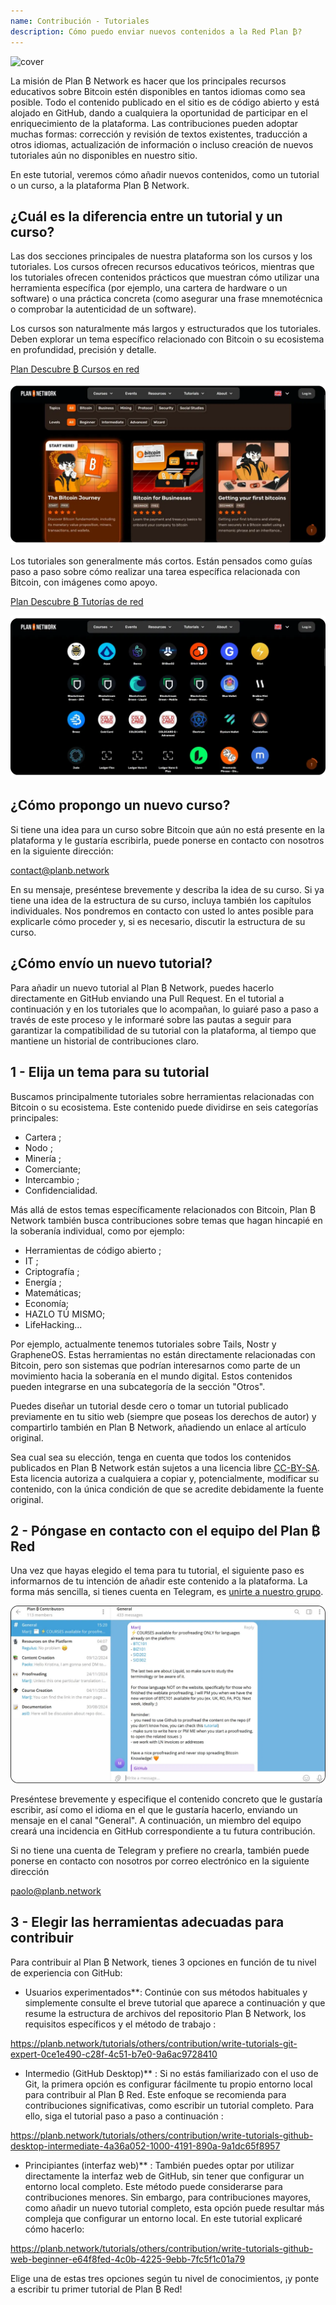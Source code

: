 ```yaml
---
name: Contribución - Tutoriales
description: Cómo puedo enviar nuevos contenidos a la Red Plan ₿?
---
```

![cover](assets/cover.webp)

La misión de Plan ₿ Network es hacer que los principales recursos educativos sobre Bitcoin estén disponibles en tantos idiomas como sea posible. Todo el contenido publicado en el sitio es de código abierto y está alojado en GitHub, dando a cualquiera la oportunidad de participar en el enriquecimiento de la plataforma. Las contribuciones pueden adoptar muchas formas: corrección y revisión de textos existentes, traducción a otros idiomas, actualización de información o incluso creación de nuevos tutoriales aún no disponibles en nuestro sitio.

En este tutorial, veremos cómo añadir nuevos contenidos, como un tutorial o un curso, a la plataforma Plan ₿ Network.

## ¿Cuál es la diferencia entre un tutorial y un curso?

Las dos secciones principales de nuestra plataforma son los cursos y los tutoriales. Los cursos ofrecen recursos educativos teóricos, mientras que los tutoriales ofrecen contenidos prácticos que muestran cómo utilizar una herramienta específica (por ejemplo, una cartera de hardware o un software) o una práctica concreta (como asegurar una frase mnemotécnica o comprobar la autenticidad de un software).

Los cursos son naturalmente más largos y estructurados que los tutoriales. Deben explorar un tema específico relacionado con Bitcoin o su ecosistema en profundidad, precisión y detalle.

[Plan Descubre ₿ Cursos en red](https://planb.network/courses)

![TUTO](assets/fr/37.webp)

Los tutoriales son generalmente más cortos. Están pensados como guías paso a paso sobre cómo realizar una tarea específica relacionada con Bitcoin, con imágenes como apoyo.

[Plan Descubre ₿ Tutorías de red](https://planb.network/tutorials)

![TUTO](assets/fr/38.webp)

## ¿Cómo propongo un nuevo curso?

Si tiene una idea para un curso sobre Bitcoin que aún no está presente en la plataforma y le gustaría escribirla, puede ponerse en contacto con nosotros en la siguiente dirección:

contact@planb.network

En su mensaje, preséntese brevemente y describa la idea de su curso. Si ya tiene una idea de la estructura de su curso, incluya también los capítulos individuales. Nos pondremos en contacto con usted lo antes posible para explicarle cómo proceder y, si es necesario, discutir la estructura de su curso.

## ¿Cómo envío un nuevo tutorial?

Para añadir un nuevo tutorial al Plan ₿ Network, puedes hacerlo directamente en GitHub enviando una Pull Request. En el tutorial a continuación y en los tutoriales que lo acompañan, lo guiaré paso a paso a través de este proceso y le informaré sobre las pautas a seguir para garantizar la compatibilidad de su tutorial con la plataforma, al tiempo que mantiene un historial de contribuciones claro.

## 1 - Elija un tema para su tutorial

Buscamos principalmente tutoriales sobre herramientas relacionadas con Bitcoin o su ecosistema. Este contenido puede dividirse en seis categorías principales:


- Cartera ;
- Nodo ;
- Minería ;
- Comerciante;
- Intercambio ;
- Confidencialidad.

Más allá de estos temas específicamente relacionados con Bitcoin, Plan ₿ Network también busca contribuciones sobre temas que hagan hincapié en la soberanía individual, como por ejemplo:


- Herramientas de código abierto ;
- IT ;
- Criptografía ;
- Energía ;
- Matemáticas;
- Economía;
- HAZLO TÚ MISMO;
- LifeHacking...

Por ejemplo, actualmente tenemos tutoriales sobre Tails, Nostr y GrapheneOS. Estas herramientas no están directamente relacionadas con Bitcoin, pero son sistemas que podrían interesarnos como parte de un movimiento hacia la soberanía en el mundo digital. Estos contenidos pueden integrarse en una subcategoría de la sección "Otros".

Puedes diseñar un tutorial desde cero o tomar un tutorial publicado previamente en tu sitio web (siempre que poseas los derechos de autor) y compartirlo también en Plan ₿ Network, añadiendo un enlace al artículo original.

Sea cual sea su elección, tenga en cuenta que todos los contenidos publicados en Plan ₿ Network están sujetos a una licencia libre [CC-BY-SA](https://creativecommons.org/licenses/by-sa/4.0/). Esta licencia autoriza a cualquiera a copiar y, potencialmente, modificar su contenido, con la única condición de que se acredite debidamente la fuente original.

## 2 - Póngase en contacto con el equipo del Plan ₿ Red

Una vez que hayas elegido el tema para tu tutorial, el siguiente paso es informarnos de tu intención de añadir este contenido a la plataforma. La forma más sencilla, si tienes cuenta en Telegram, es [unirte a nuestro grupo](https://t.me/PlanBNetwork_ContentBuilder).

![TUTO](assets/fr/39.webp)

Preséntese brevemente y especifique el contenido concreto que le gustaría escribir, así como el idioma en el que le gustaría hacerlo, enviando un mensaje en el canal "General". A continuación, un miembro del equipo creará una incidencia en GitHub correspondiente a tu futura contribución.

Si no tiene una cuenta de Telegram y prefiere no crearla, también puede ponerse en contacto con nosotros por correo electrónico en la siguiente dirección

paolo@planb.network

## 3 - Elegir las herramientas adecuadas para contribuir

Para contribuir al Plan ₿ Network, tienes 3 opciones en función de tu nivel de experiencia con GitHub:


- Usuarios experimentados**: Continúe con sus métodos habituales y simplemente consulte el breve tutorial que aparece a continuación y que resume la estructura de archivos del repositorio Plan ₿ Network, los requisitos específicos y el método de trabajo :

https://planb.network/tutorials/others/contribution/write-tutorials-git-expert-0ce1e490-c28f-4c51-b7e0-9a6ac9728410

- Intermedio (GitHub Desktop)** : Si no estás familiarizado con el uso de Git, la primera opción es configurar fácilmente tu propio entorno local para contribuir al Plan ₿ Red. Este enfoque se recomienda para contribuciones significativas, como escribir un tutorial completo. Para ello, siga el tutorial paso a paso a continuación :

https://planb.network/tutorials/others/contribution/write-tutorials-github-desktop-intermediate-4a36a052-1000-4191-890a-9a1dc65f8957

- Principiantes (interfaz web)** : También puedes optar por utilizar directamente la interfaz web de GitHub, sin tener que configurar un entorno local completo. Este método puede considerarse para contribuciones menores. Sin embargo, para contribuciones mayores, como añadir un nuevo tutorial completo, esta opción puede resultar más compleja que configurar un entorno local. En este tutorial explicaré cómo hacerlo:

https://planb.network/tutorials/others/contribution/write-tutorials-github-web-beginner-e64f8fed-4c0b-4225-9ebb-7fc5f1c01a79

Elige una de estas tres opciones según tu nivel de conocimientos, ¡y ponte a escribir tu primer tutorial de Plan ₿ Red!